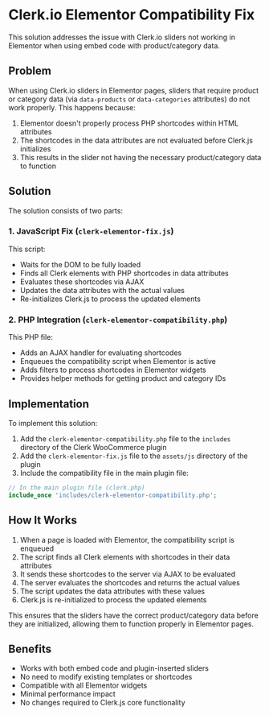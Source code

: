 # Clerk.io Elementor Compatibility Fix

This solution addresses the issue with Clerk.io sliders not working in Elementor when using embed code with product/category data.

## Problem

When using Clerk.io sliders in Elementor pages, sliders that require product or category data (via `data-products` or `data-categories` attributes) do not work properly. This happens because:

1. Elementor doesn't properly process PHP shortcodes within HTML attributes
2. The shortcodes in the data attributes are not evaluated before Clerk.js initializes
3. This results in the slider not having the necessary product/category data to function

## Solution

The solution consists of two parts:

### 1. JavaScript Fix (`clerk-elementor-fix.js`)

This script:
- Waits for the DOM to be fully loaded
- Finds all Clerk elements with PHP shortcodes in data attributes
- Evaluates these shortcodes via AJAX
- Updates the data attributes with the actual values
- Re-initializes Clerk.js to process the updated elements

### 2. PHP Integration (`clerk-elementor-compatibility.php`)

This PHP file:
- Adds an AJAX handler for evaluating shortcodes
- Enqueues the compatibility script when Elementor is active
- Adds filters to process shortcodes in Elementor widgets
- Provides helper methods for getting product and category IDs

## Implementation

To implement this solution:

1. Add the `clerk-elementor-compatibility.php` file to the `includes` directory of the Clerk WooCommerce plugin
2. Add the `clerk-elementor-fix.js` file to the `assets/js` directory of the plugin
3. Include the compatibility file in the main plugin file:

```php
// In the main plugin file (clerk.php)
include_once 'includes/clerk-elementor-compatibility.php';
```

## How It Works

1. When a page is loaded with Elementor, the compatibility script is enqueued
2. The script finds all Clerk elements with shortcodes in their data attributes
3. It sends these shortcodes to the server via AJAX to be evaluated
4. The server evaluates the shortcodes and returns the actual values
5. The script updates the data attributes with these values
6. Clerk.js is re-initialized to process the updated elements

This ensures that the sliders have the correct product/category data before they are initialized, allowing them to function properly in Elementor pages.

## Benefits

- Works with both embed code and plugin-inserted sliders
- No need to modify existing templates or shortcodes
- Compatible with all Elementor widgets
- Minimal performance impact
- No changes required to Clerk.js core functionality

